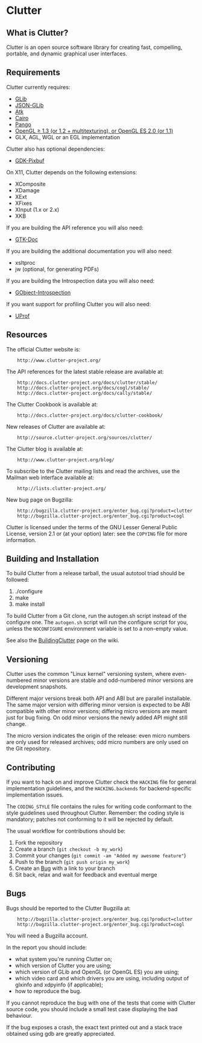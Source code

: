 Clutter
=======

What is Clutter?
----------------

Clutter is an open source software library for creating fast, compelling,
portable, and dynamic graphical user interfaces.

Requirements
------------

Clutter currently requires:

* [GLib](http://git.gnome.org/browse/glib)
* [JSON-GLib](http://git.gnome.org/browse/json-glib)
* [Atk](http://git.gnome.org/browse/atk)
* [Cairo](http://cairographics.org)
* [Pango](http://git.gnome.org/browse/pango)
* [OpenGL ≥ 1.3 (or 1.2 + multitexturing), or OpenGL ES 2.0 (or 1.1)](http://khronos.org)
* GLX, AGL, WGL or an EGL implementation

Clutter also has optional dependencies:

* [GDK-Pixbuf](http://git.gnome.org/browse/gdk-pixbuf)

On X11, Clutter depends on the following extensions:

* XComposite
* XDamage
* XExt
* XFixes
* XInput (1.x or 2.x)
* XKB

If you are building the API reference you will also need:

* [GTK-Doc](http://git.gnome.org/browse/gtk-doc)

If you are building the additional documentation you will also need:

* xsltproc
* jw (optional, for generating PDFs)

If you are building the Introspection data you will also need:

* [GObject-Introspection](http://git.gnome.org/browse/gobject-introspection)

If you want support for profiling Clutter you will also need:

* [UProf](git://github.com/rib/UProf.git)

Resources
---------

The official Clutter website is:

        http://www.clutter-project.org/

The API references for the latest stable release are available at:

        http://docs.clutter-project.org/docs/clutter/stable/
        http://docs.clutter-project.org/docs/cogl/stable/
        http://docs.clutter-project.org/docs/cally/stable/

The Clutter Cookbook is available at:

        http://docs.clutter-project.org/docs/clutter-cookbook/

New releases of Clutter are available at:

        http://source.clutter-project.org/sources/clutter/

The Clutter blog is available at:

        http://www.clutter-project.org/blog/

To subscribe to the Clutter mailing lists and read the archives, use the
Mailman web interface available at:

        http://lists.clutter-project.org/

New bug page on Bugzilla:

        http://bugzilla.clutter-project.org/enter_bug.cgi?product=clutter
        http://bugzilla.clutter-project.org/enter_bug.cgi?product=cogl

Clutter is licensed under the terms of the GNU Lesser General Public
License, version 2.1 or (at your option) later: see the `COPYING` file
for more information.

Building and Installation
-------------------------

To build Clutter from a release tarball, the usual autotool triad should
be followed:

1. ./configure
2. make
3. make install

To build Clutter from a Git clone, run the autogen.sh script instead
of the configure one. The `autogen.sh` script will run the configure script
for you, unless the `NOCONFIGURE` environment variable is set to a non-empty
value.

See also the [BuildingClutter][building-clutter] page on the wiki.

Versioning
----------

Clutter uses the common "Linux kernel" versioning system, where
even-numbered minor versions are stable and odd-numbered minor
versions are development snapshots.

Different major versions break both API and ABI but are parallel
installable. The same major version with differing minor version is
expected to be ABI compatible with other minor versions; differing
micro versions are meant just for bug fixing. On odd minor versions
the newly added API might still change.

The micro version indicates the origin of the release: even micro
numbers are only used for released archives; odd micro numbers are
only used on the Git repository.

Contributing
------------

If you want to hack on and improve Clutter check the `HACKING` file for
general implementation guidelines, and the `HACKING.backends` for
backend-specific implementation issues.

The `CODING_STYLE` file contains the rules for writing code conformant to
the style guidelines used throughout Clutter. Remember: the coding style
is mandatory; patches not conforming to it will be rejected by default.

The usual workflow for contributions should be:

1. Fork the repository
2. Create a branch (`git checkout -b my_work`)
3. Commit your changes (`git commit -am "Added my awesome feature"`)
4. Push to the branch (`git push origin my_work`)
5. Create an [Bug][1] with a link to your branch
6. Sit back, relax and wait for feedback and eventual merge

Bugs
----

Bugs should be reported to the Clutter Bugzilla at:

        http://bugzilla.clutter-project.org/enter_bug.cgi?product=clutter
        http://bugzilla.clutter-project.org/enter_bug.cgi?product=cogl

You will need a Bugzilla account.

In the report you should include:

* what system you're running Clutter on;
* which version of Clutter you are using;
* which version of GLib and OpenGL (or OpenGL ES) you are using;
* which video card and which drivers you are using, including output of
  glxinfo and xdpyinfo (if applicable);
* how to reproduce the bug.

If you cannot reproduce the bug with one of the tests that come with Clutter
source code, you should include a small test case displaying the bad
behaviour.

If the bug exposes a crash, the exact text printed out and a stack trace
obtained using gdb are greatly appreciated.



[building-clutter]: http://wiki.clutter-project.org/wiki/BuildingClutter
[1]: http://bugzilla.gnome.org/enter_bug.cgi?product=clutter
